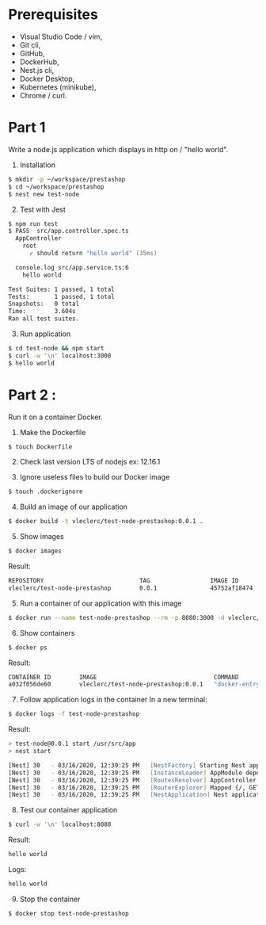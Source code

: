 # Prerequisites
- Visual Studio Code / vim,
- Git cli,
- GitHub,
- DockerHub,
- Nest.js cli,
- Docker Desktop, 
- Kubernetes (minikube),
- Chrome / curl.

# Part 1
Write a node.js application which displays in http on / "hello world".

1. Installation
```zsh
$ mkdir -p ~/workspace/prestashop
$ cd ~/workspace/prestashop
$ nest new test-node
```

2. Test with Jest
```zsh
$ npm run test
$ PASS  src/app.controller.spec.ts
  AppController
    root
      ✓ should return "hello world" (35ms)

  console.log src/app.service.ts:6
    hello world

Test Suites: 1 passed, 1 total
Tests:       1 passed, 1 total
Snapshots:   0 total
Time:        3.604s
Ran all test suites.
```

3. Run application
```zsh
$ cd test-node && npm start
$ curl -w '\n' localhost:3000
$ hello world
```

# Part 2 : 
Run it on a container Docker. 

1. Make the Dockerfile
```zsh
$ touch Dockerfile
```

2. Check last version LTS of nodejs
ex: 12.16.1

3. Ignore useless files to build our Docker image
```zsh
$ touch .dockerignore
```

4. Build an image of our application
```zsh
$ docker build -t vleclerc/test-node-prestashop:0.0.1 .
```

5. Show images
```zsh
$ docker images
```

Result:
```zsh
REPOSITORY                           TAG                 IMAGE ID            CREATED             SIZE
vleclerc/test-node-prestashop        0.0.1               45752af18474        13 seconds ago      344MB
```

5. Run a container of our application with this image
```zsh
$ docker run --name test-node-prestashop --rm -p 8080:3000 -d vleclerc/test-node-prestashop:0.0.1
```

6. Show containers
```zsh
$ docker ps
```

Result:
```zsh
CONTAINER ID        IMAGE                                 COMMAND                  CREATED             STATUS              PORTS                              NAMES
a032f056de60        vleclerc/test-node-prestashop:0.0.1   "docker-entrypoint.s…"   3 seconds ago       Up 2 seconds        8080/tcp, 0.0.0.0:8080->3000/tcp   test-node-prestashop
```

7. Follow application logs in the container
In a new terminal:
```zsh
$ docker logs -f test-node-prestashop
```

Result:
```zsh
> test-node@0.0.1 start /usr/src/app
> nest start

[Nest] 30   - 03/16/2020, 12:39:25 PM   [NestFactory] Starting Nest application...
[Nest] 30   - 03/16/2020, 12:39:25 PM   [InstanceLoader] AppModule dependencies initialized +36ms
[Nest] 30   - 03/16/2020, 12:39:25 PM   [RoutesResolver] AppController {/}: +12ms
[Nest] 30   - 03/16/2020, 12:39:25 PM   [RouterExplorer] Mapped {/, GET} route +8ms
[Nest] 30   - 03/16/2020, 12:39:25 PM   [NestApplication] Nest application successfully started +5ms
```

8. Test our container application
```zsh
$ curl -w '\n' localhost:8080
```

Result:
```zsh
hello world
```

Logs:
```zsh
hello world
```

9. Stop the container
```zsh
$ docker stop test-node-prestashop
```
